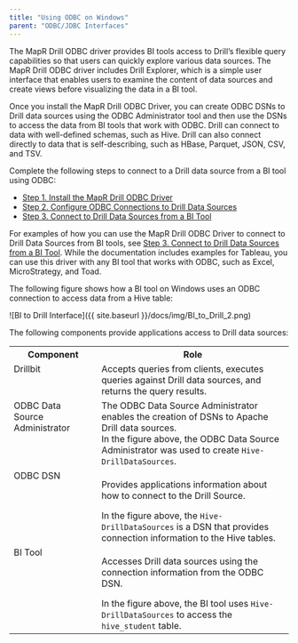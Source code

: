 ```yaml
---
title: "Using ODBC on Windows"
parent: "ODBC/JDBC Interfaces"
---
```

The MapR Drill ODBC driver provides BI tools access to Drill’s flexible query
capabilities so that users can quickly explore various data sources. The MapR
Drill ODBC driver includes Drill Explorer, which is a simple user interface
that enables users to examine the content of data sources and create views
before visualizing the data in a BI tool.

Once you install the MapR Drill ODBC Driver, you can create ODBC DSNs to Drill
data sources using the ODBC Administrator tool and then use the DSNs to access
the data from BI tools that work with ODBC. Drill can connect to data with
well-defined schemas, such as Hive. Drill can also connect directly to data
that is self-describing, such as HBase, Parquet, JSON, CSV, and TSV.

Complete the following steps to connect to a Drill data source from a BI tool
using ODBC:

  * [Step 1. Install the MapR Drill ODBC Driver](/docs/step-1-install-the-mapr-drill-odbc-driver-on-windows)
  * [Step 2. Configure ODBC Connections to Drill Data Sources](/docs/step-2-configure-odbc-connections-to-drill-data-sources)
  * [Step 3. Connect to Drill Data Sources from a BI Tool](/docs/step-3-connect-to-drill-data-sources-from-a-bi-tool)

For examples of how you can use the MapR Drill ODBC Driver to connect to Drill
Data Sources from BI tools, see [Step 3. Connect to Drill Data Sources from a
BI Tool](/docs/step-3-connect-to-drill-data-sources-from-a-bi-tool). While the documentation includes examples for Tableau, you can use
this driver with any BI tool that works with ODBC, such as Excel,
MicroStrategy, and Toad.

The following figure shows how a BI tool on Windows uses an ODBC connection to
access data from a Hive table:

![BI to Drill Interface]({{ site.baseurl }}/docs/img/BI_to_Drill_2.png)

The following components provide applications access to Drill data sources:

<table ><tbody><tr><th >Component</th><th >Role</th></tr><tr><td valign="top">Drillbit</td><td valign="top">Accepts queries from clients, executes queries against Drill data sources, and returns the query results. </td></tr><tr><td valign="top">ODBC Data Source Administrator</td><td valign="top">The ODBC Data Source Administrator enables the creation of DSNs to Apache Drill data sources.<br /> In the figure above, the ODBC Data Source Administrator was used to create <code>Hive-DrillDataSources</code>.</td></tr><tr><td valign="top">ODBC DSN</td><td valign="top"><p>Provides applications information about how to connect to the Drill Source.</p>In the figure above, the <code>Hive-DrillDataSources</code> is a DSN that provides connection information to the Hive tables.</td></tr><tr><td colspan="1" valign="top">BI Tool</td><td colspan="1" valign="top"><p>Accesses Drill data sources using the connection information from the ODBC DSN.</p>In the figure above, the BI tool uses <code>Hive-DrillDataSources</code> to access the <code>hive_student</code> table.</td></tr></tbody></table></div>

